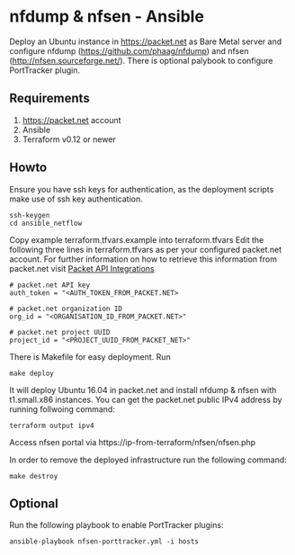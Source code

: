 # nfdump & nfsen - Ansible 

Deploy an Ubuntu instance in https://packet.net as Bare Metal server and configure nfdump (https://github.com/phaag/nfdump) and nfsen (http://nfsen.sourceforge.net/). There is optional palybook to configure PortTracker plugin.

## Requirements

1. https://packet.net account 
2. Ansible
3. Terraform v0.12 or newer

## Howto

Ensure you have ssh keys for authentication, as the deployment scripts make use of ssh key authentication.

```
ssh-keygen
cd ansible_netflow
```

Copy example terraform.tfvars.example into terraform.tfvars
Edit the following three lines in terraform.tfvars as per your configured packet.net account.
For further information on how to retrieve this information from packet.net visit [Packet API Integrations](https://support.packet.com/kb/articles/api-integrations)

```
# packet.net API key
auth_token = "<AUTH_TOKEN_FROM_PACKET.NET>

# packet.net organization ID
org_id = "<ORGANISATION_ID_FROM_PACKET.NET>"

# packet.net project UUID
project_id = "<PROJECT_UUID_FROM_PACKET_NET>"
```

There is Makefile for easy deployment. Run 

```
make deploy
```

It will deploy Ubuntu 16.04 in packet.net and install nfdump & nfsen with t1.small.x86 instances. You can get the packet.net public IPv4 address by running follwoing command:
 
```
terraform output ipv4
```

Access nfsen portal via https://ip-from-terraform/nfsen/nfsen.php

In order to remove the deployed infrastructure run the following command:
```
make destroy
```


## Optional

Run the following playbook to enable PortTracker plugins:

```
ansible-playbook nfsen-porttracker.yml -i hosts
```


